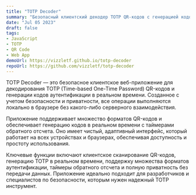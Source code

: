 ```yaml
---
title: "TOTP Decoder"
summary: "Безопасный клиентский декодер TOTP QR-кодов с генерацией кодов в реальном времени, поддерживающий множество форматов без серверного взаимодействия."
date: "Jul 05 2023"
draft: false
tags:
- JavaScript
- TOTP
- QR Code
- Web App
demoUrl: https://vizzletf.github.io/totp-decoder
repoUrl: https://github.com/vizzletf/totp-decoder
---
```


TOTP Decoder — это безопасное клиентское веб-приложение для декодирования TOTP (Time-based One-Time Password) QR-кодов и генерации кодов аутентификации в реальном времени. Созданное с учетом безопасности и приватности, все операции выполняются локально в браузере без какого-либо серверного взаимодействия.

Приложение поддерживает множество форматов QR-кодов и обеспечивает генерацию кодов в реальном времени с таймерами обратного отсчета. Оно имеет чистый, адаптивный интерфейс, который работает на всех устройствах и браузерах, обеспечивая доступность и простоту использования.

Ключевые функции включают клиентское сканирование QR-кодов, генерацию TOTP в реальном времени, поддержку множества форматов аутентификации, таймеры обратного отсчета и полную приватность без передачи данных. Приложение идеально подходит для разработчиков и специалистов по безопасности, которым нужен надежный TOTP инструмент.